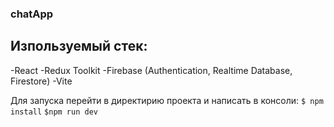 ### chatApp

## Изпользуемый стек:
-React
-Redux Toolkit
-Firebase (Authentication, Realtime Database, Firestore)
-Vite

Для запуска перейти в директирию проекта и написать в консоли:
`$ npm install`
`$npm run dev`
